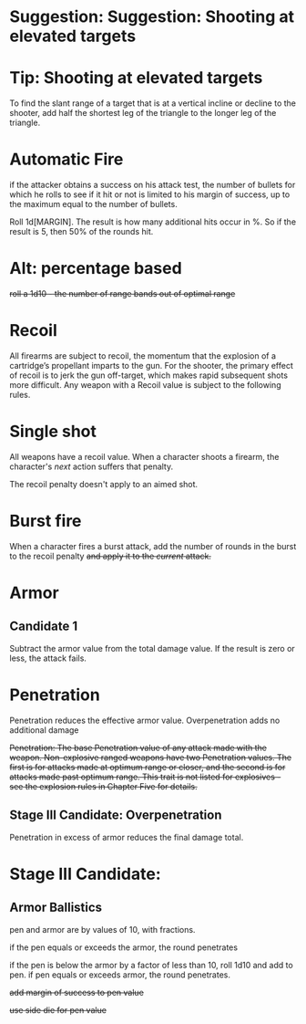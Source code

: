 # Suggestion: Suggestion: Shooting at elevated targets

# Tip: Shooting at elevated targets
To find the slant range of a target that is at a vertical incline or decline to the shooter, add half the shortest leg of the triangle to the longer leg of the triangle.

# Automatic Fire
if the attacker obtains a success on his attack test, the number of bullets for which he rolls to see if it hit or not is limited to his margin of success, up to the maximum equal to the number of bullets.

Roll 1d[MARGIN]. The result is how many additional hits occur in %. So if the result is 5, then 50% of the rounds hit.
# Alt: percentage based

~~roll a 1d10 - the number of range bands out of optimal range~~

# Recoil
All firearms are subject to recoil, the momentum that the explosion of a cartridge’s propellant imparts to the gun.
For the shooter, the primary effect of recoil is to jerk the gun off-target, which makes rapid subsequent shots more difficult.
Any weapon with a Recoil value is subject to the following rules.

# Single shot

All weapons have a recoil value. When a character shoots a firearm, the character's *next* action suffers that penalty.

The recoil penalty doesn't apply to an aimed shot.
# Burst fire

When a character fires a burst attack, add the number of rounds in the burst to the recoil penalty ~~and apply it to the *current* attack.~~ 
# Armor
## Candidate 1
Subtract the armor value from the total damage value. If the result is zero or less, the attack fails.

# Penetration
Penetration reduces the effective armor value. Overpenetration adds no additional damage

~~Penetration: The base Penetration value of any attack made with the weapon. Non-explosive ranged weapons have two Penetration values.  The first is for attacks made at optimum range or closer, and the second is for attacks made past optimum range.  This trait is not listed for explosives - see the explosion rules in Chapter Five for details.~~
## Stage III Candidate: Overpenetration
Penetration in excess of armor reduces the final damage total.

# Stage III Candidate: 
## Armor Ballistics
pen and armor are by values of 10, with fractions.

if the pen equals or exceeds the armor, the round penetrates

if the pen is below the armor by a factor of less than 10, roll 1d10 and add to pen. if pen equals or exceeds armor, the round penetrates.

~~add margin of success to pen value~~

~~use side die for pen value~~